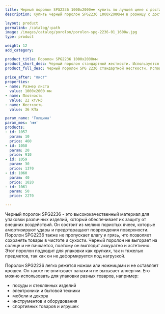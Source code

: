 ```yaml
---
title: Черный поролон SPG2236 1000х2000мм купить по лучшей цене с доставкой - Поролоныч
description: Купить черный поролон SPG2236 1000х2000мм в розницу с доставкой по Москве в интернет-магазине Поролоныча.

layout: product
permalink: /catalog/:path
image: /images/catalog/porolon/porolon-spg-2236-01_1600w.jpg
type: product

weight: 12
add_category: 

product_title: Поролон SPG2236 1000х2000мм
product_short_desc: Черный поролон стандартной жесткости. Используется в качестве упаковки для хрупких изделий, подарков а так же при перевозке.
product_full_desc: Черный поролон SPG 2236 стандартной жесткости. Используется в качестве упаковки для хрупких изделий, подарков а так же при перевозке.
        
price_after: "лист"
properties:
- name: Размер листа
  value: 1000х2000 мм
- name: Плотность
  value: 22 кг/м3
- name: Жесткость
  value: 36 КПа

param_name: 'Толщина'
param_mes: 'мм'
products:
- id: 1057
  param: 10
  price: 460
- id: 1058
  param: 20
  price: 910
- id: 1059
  param: 30
  price: 1370
- id: 1060
  param: 40
  price: 1820
- id: 1061
  param: 50
  price: 2270

---
```

Черный поролон SPG2236 - это высококачественный материал для упаковки различных изделий, который обеспечивает их защиту от внешних воздействий. Он состоит из мелких пористых ячеек, которые амортизируют удары и предотвращают повреждения поверхности. Поролон SPG2236 также не пропускает влагу и грязь, что позволяет сохранять товары в чистоте и сухости. Черный поролон не выгорает на солнце и не пачкается, поэтому он выглядит аккуратно и эстетично. Этот поролон подходит для упаковки как хрупких, так и тяжелых предметов, так как он не деформируется под нагрузкой.

Поролон SPG2236 легко режется ножом или ножницами и не оставляет крошек. Он также не впитывает запахи и не вызывает аллергии. Его можно использовать для упаковки разных товаров, например:

- посуды и стеклянных изделий 
- электроники и бытовой техники 
- мебели и декора 
- инструментов и оборудования 
- спортивных товаров и игрушек